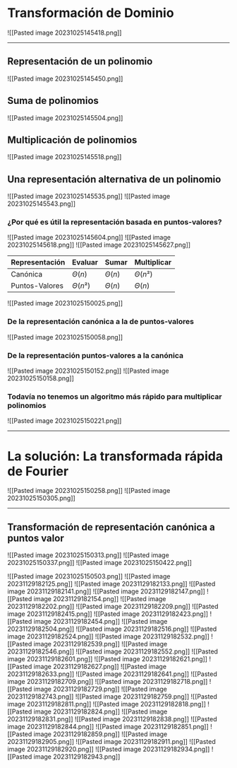 # Transformación de Dominio
![[Pasted image 20231025145418.png]]

---
## Representación de un polinomio
![[Pasted image 20231025145450.png]]
## Suma de polinomios
![[Pasted image 20231025145504.png]]
## Multiplicación de polinomios
![[Pasted image 20231025145518.png]]
## Una representación alternativa de un polinomio
![[Pasted image 20231025145535.png]]
![[Pasted image 20231025145543.png]]
### ¿Por qué es útil la representación basada en puntos-valores?
![[Pasted image 20231025145604.png]]
![[Pasted image 20231025145618.png]]
![[Pasted image 20231025145627.png]]

| Representación | Evaluar | Sumar | Multiplicar |
| --- | --- | --- | --- |
| Canónica | $\Theta(n)$ | $\Theta(n)$ | $\Theta(n²)$ |
| Puntos-Valores | $\Theta(n²)$ | $\Theta(n)$ | $\Theta(n)$ |

![[Pasted image 20231025150025.png]]
### De la representación canónica a la de puntos-valores
![[Pasted image 20231025150058.png]]
### De la representación puntos-valores a la canónica
![[Pasted image 20231025150152.png]]
![[Pasted image 20231025150158.png]]
### Todavía no tenemos un algoritmo más rápido para multiplicar polinomios
![[Pasted image 20231025150221.png]]

---
# La solución: La transformada rápida de Fourier
![[Pasted image 20231025150258.png]]
![[Pasted image 20231025150305.png]]

---
## Transformación de representación canónica a puntos valor
![[Pasted image 20231025150313.png]]
![[Pasted image 20231025150337.png]]
![[Pasted image 20231025150422.png]]
> 

![[Pasted image 20231025150503.png]]
![[Pasted image 20231129182125.png]]
![[Pasted image 20231129182133.png]]
![[Pasted image 20231129182141.png]]
![[Pasted image 20231129182147.png]]
![[Pasted image 20231129182154.png]]
![[Pasted image 20231129182202.png]]
![[Pasted image 20231129182209.png]]
![[Pasted image 20231129182415.png]]
![[Pasted image 20231129182423.png]]
![[Pasted image 20231129182454.png]]
![[Pasted image 20231129182504.png]]
![[Pasted image 20231129182516.png]]
![[Pasted image 20231129182524.png]]
![[Pasted image 20231129182532.png]]
![[Pasted image 20231129182539.png]]
![[Pasted image 20231129182546.png]]
![[Pasted image 20231129182552.png]]
![[Pasted image 20231129182601.png]]
![[Pasted image 20231129182621.png]]
![[Pasted image 20231129182627.png]]
![[Pasted image 20231129182633.png]]
![[Pasted image 20231129182641.png]]
![[Pasted image 20231129182709.png]]
![[Pasted image 20231129182718.png]]
![[Pasted image 20231129182729.png]]
![[Pasted image 20231129182743.png]]
![[Pasted image 20231129182759.png]]
![[Pasted image 20231129182811.png]]
![[Pasted image 20231129182818.png]]
![[Pasted image 20231129182824.png]]
![[Pasted image 20231129182831.png]]
![[Pasted image 20231129182838.png]]
![[Pasted image 20231129182844.png]]
![[Pasted image 20231129182851.png]]
![[Pasted image 20231129182859.png]]
![[Pasted image 20231129182905.png]]
![[Pasted image 20231129182911.png]]
![[Pasted image 20231129182920.png]]
![[Pasted image 20231129182934.png]]
![[Pasted image 20231129182943.png]]
